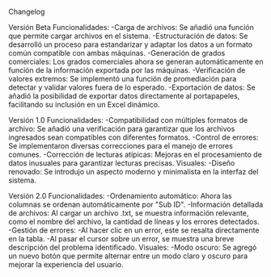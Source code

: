 Changelog

Versión Beta
Funcionalidades:
-Carga de archivos: Se añadió una función que permite cargar archivos en el sistema.
-Estructuración de datos: Se desarrolló un proceso para estandarizar y adaptar los datos a un formato común compatible con ambas máquinas.
-Generación de grados comerciales: Los grados comerciales ahora se generan automáticamente en función de la información exportada por las máquinas.
-Verificación de valores extremos: Se implementó una función de promediación para detectar y validar valores fuera de lo esperado.
-Exportación de datos: Se añadió la posibilidad de exportar datos directamente al portapapeles, facilitando su inclusión en un Excel dinámico.

Versión 1.0
Funcionalidades:
-Compatibilidad con múltiples formatos de archivo: Se añadió una verificación para garantizar que los archivos ingresados sean compatibles con diferentes formatos.
-Control de errores: Se implementaron diversas correcciones para el manejo de errores comunes.
-Corrección de lecturas atípicas: Mejoras en el procesamiento de datos inusuales para garantizar lecturas precisas.
Visuales:
-Diseño renovado: Se introdujo un aspecto moderno y minimalista en la interfaz del sistema.

Versión 2.0
Funcionalidades:
-Ordenamiento automático: Ahora las columnas se ordenan automáticamente por "Sub ID".
-Información detallada de archivos: Al cargar un archivo .txt, se muestra información relevante, como el nombre del archivo, la cantidad de líneas y los errores detectados.
-Gestión de errores:
    -Al hacer clic en un error, este se resalta directamente en la tabla.
    -Al pasar el cursor sobre un error, se muestra una breve descripción del problema identificado.
Visuales:
-Modo oscuro: Se agregó un nuevo botón que permite alternar entre un modo claro y oscuro para mejorar la experiencia del usuario.
